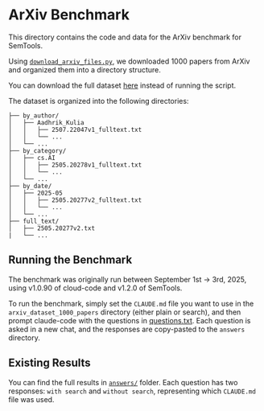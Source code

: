 # ArXiv Benchmark

This directory contains the code and data for the ArXiv benchmark for SemTools.

Using [`download_arxiv_files.py`](./download_arxiv_files.py), we downloaded 1000 papers from ArXiv and organized them into a directory structure.

You can download the full dataset [here](https://1drv.ms/u/c/09c2f12f30f0f39b/EaSMcXdzxYZMuTI4HyTaGs8BT9GaHhj6GiZQORy2AfSIAA?e=vCIZBg) instead of running the script.

The dataset is organized into the following directories:

```
├── by_author/
│   ├── Aadhrik_Kulia
│   │   ├── 2507.22047v1_fulltext.txt
│   │   └── ...
│   └── ...
├── by_category/
│   ├── cs.AI
│   │   ├── 2505.20278v1_fulltext.txt
│   │   └── ...
│   └── ...
├── by_date/
│   ├── 2025-05
│   │   ├── 2505.20277v2_fulltext.txt
│   │   └── ...
│   └── ...
├── full_text/
│   ├── 2505.20277v2.txt
|   └── ...
```

## Running the Benchmark

The benchmark was originally run between September 1st -> 3rd, 2025, using v1.0.90 of cloud-code and v1.2.0 of SemTools.

To run the benchmark, simply set the `CLAUDE.md` file you want to use in the `arxiv_dataset_1000_papers` directory (either plain or search), and then prompt claude-code with the questions in [questions.txt](./questions.txt). Each question is asked in a new chat, and the responses are copy-pasted to the `answers` directory.

## Existing Results

You can find the full results in [`answers/`](./answers/) folder. Each question has two responses: `with search` and `without search`, representing which `CLAUDE.md` file was used.
